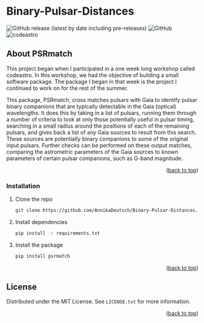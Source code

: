 # Binary-Pulsar-Distances
<img alt="GitHub release (latest by date including pre-releases)" src="https://img.shields.io/github/v/release/AnnikaDeutsch/Binary-Pulsar-Distances?display_name=tag&include_prereleases"> <img alt="GitHub" src="https://img.shields.io/github/license/AnnikaDeutsch/Binary-Pulsar-Distances"> <img alt="codeastro" src="https://img.shields.io/badge/June%202022-codeastro-blueviolet">

<!-- ABOUT THE PROJECT -->
## About PSRmatch

This project began when I participated in a one week long workshop called codeastro. In this workshop, we
had the objective of building a small software package. The package I began in that week is the project I 
continued to work on for the rest of the summer.  

This package, PSRmatch, cross matches pulsars with Gaia to identify pulsar binary companions that are typically
detectable in the Gaia (optical) wavelengths. It does this by taking in a list of pulsars, running them through
a number of criteria to look at only those potentially useful in pulsar timing, searching in a small radius
around the positions of each of the remaining pulsars, and gives back a list of any Gaia sources to result
from this search. These sources are potentially binary companions to some of the original input pulsars. 
Further checks can be performed on these output matches, comparing the astrometric parameters of the Gaia sources
to known parameters of certain pulsar companions, such as G-band magnitude. 

<p align="right">(<a href="#readme-top">back to top</a>)</p>

### Installation

1. Clone the repo
   ```sh
   git clone https://github.com/AnnikaDeutsch/Binary-Pulsar-Distances.git
   ```
3. Install dependencies
   ```sh
   pip install -r requirements.txt
   ```
4. Install the package
   ```js
   pip install psrmatch
   ```

<p align="right">(<a href="#readme-top">back to top</a>)</p>

<!-- LICENSE -->
## License

Distributed under the MIT License. See `LICENSE.txt` for more information.

<p align="right">(<a href="#readme-top">back to top</a>)</p>


